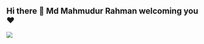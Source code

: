 ## Hi there 👋 Md Mahmudur Rahman welcoming you ❤️

![](https://komarev.com/ghpvc/?username=dev-mehedi&abbreviated=true)
